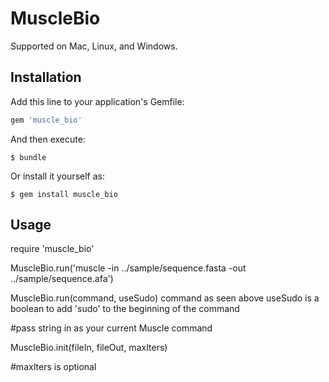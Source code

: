 # MuscleBio

Supported on Mac, Linux, and Windows.

## Installation

Add this line to your application's Gemfile:

```ruby
gem 'muscle_bio'
```

And then execute:

    $ bundle

Or install it yourself as:

    $ gem install muscle_bio

## Usage

require 'muscle_bio'

MuscleBio.run('muscle -in ../sample/sequence.fasta -out ../sample/sequence.afa')


MuscleBio.run(command, useSudo)
command as seen above
useSudo is a boolean to add 'sudo' to the beginning of the command

#pass string in as your current Muscle command


MuscleBio.init(fileIn, fileOut, maxIters)

#maxIters is optional